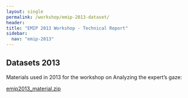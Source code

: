 ```yaml
---
layout: single
permalink: /workshop/emip-2013-dataset/
header:
title: "EMIP 2013 Workshop - Technical Report"
sidebar:
  nav: "emip-2013"
---
```


## Datasets 2013
Materials used in 2013 for the workshop on Analyzing the expert’s gaze:

[emip2013_material.zip](/assets/emip2013_material.zip)